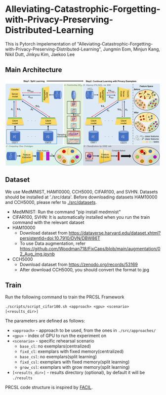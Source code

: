# Alleviating-Catastrophic-Forgetting-with-Privacy-Preserving-Distributed-Learning
This is Pytorch impelementation of "Alleviating-Catastrophic-Forgetting-with-Privacy-Preserving-Distributed-Learning", Jungmin Eom, Minjun Kang, Nikil Dutt, Jinkyu Kim, Jaekoo Lee

## Main Architecture
![screensh](./fig/overview.png)

## Dataset
We use MedMNIST, HAM10000, CCH5000, CIFAR100, and SVHN. Datasets should be installed at './src/data'.
Before downloading datasets HAM10000 and CCH5000, please refer to [./src/datasets](./src/datasets).
* MedMNIST: Run the command "pip install medmnist"   
* CIFAR100, SVHN: It is automatically installed when you run the train command with the relevant dataset   
* HAM10000   
    * Download dataset from https://dataverse.harvard.edu/dataset.xhtml?persistentId=doi:10.7910/DVN/DBW86T
    * To use Data augmentation, refer https://github.com/Woodman718/FixCaps/blob/main/augmentation/02_Aug_img.ipynb
* CCH5000   
    * Download dataset from https://zenodo.org/records/53169
    * After download CCH5000, you should convert the format to jpg

## Train
Run the following command to train the PRCSL Framework
```
./scripts/script_cifar100.sh <approach> <gpu> <scenario> [<results_dir>]
```
The parameters are defined as follows:
* `<approach>` - approach to be used, from the ones in `./src/approaches/`
* `<gpu>` - index of GPU to run the experiment on
* `<scenario>` - specific rehearsal scenario   
    * `base_cl`: no exemplars(centralized)   
    * `fixd_cl`: exemplars with fixed memory(centralized)   
    * `base_csl`: no exemplars(split learning)   
    * `fixd_csl`: exemplars with fixed memory(split learning)   
    * `grow_csl`: exemplars with grow memory(split learning)   
* `[<results_dir>]` - results directory (optional), by default it will be `./results`

PRCSL code structure is inspired by [FACIL](https://github.com/mmasana/FACIL/tree/master).